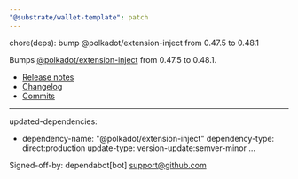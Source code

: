 ```yaml
---
"@substrate/wallet-template": patch
---
```


chore(deps): bump @polkadot/extension-inject from 0.47.5 to 0.48.1

Bumps [@polkadot/extension-inject](https://github.com/polkadot-js/extension/tree/HEAD/packages/extension-inject) from 0.47.5 to 0.48.1.
- [Release notes](https://github.com/polkadot-js/extension/releases)
- [Changelog](https://github.com/polkadot-js/extension/blob/master/CHANGELOG.md)
- [Commits](https://github.com/polkadot-js/extension/commits/v0.48.1/packages/extension-inject)

---
updated-dependencies:
- dependency-name: "@polkadot/extension-inject"
  dependency-type: direct:production
  update-type: version-update:semver-minor
...

Signed-off-by: dependabot[bot] <support@github.com>
